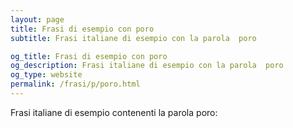 ```yaml
---
layout: page
title: Frasi di esempio con poro 
subtitle: Frasi italiane di esempio con la parola  poro

og_title: Frasi di esempio con poro 
og_description: Frasi italiane di esempio con la parola  poro
og_type: website
permalink: /frasi/p/poro.html
---
```


Frasi italiane di esempio contenenti la parola poro:


